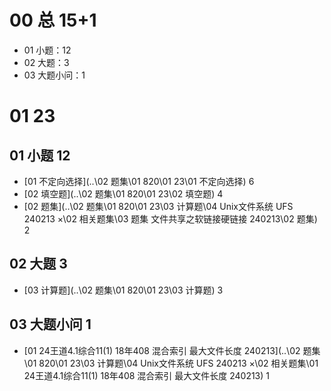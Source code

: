 # 00 总 15+1

* 01 小题：12
* 02 大题：3
* 03 大题小问：1



# 01 23



## 01 小题 12

*  [01 不定向选择](..\02 题集\01 820\01 23\01 不定向选择)  6
*  [02 填空题](..\02 题集\01 820\01 23\02 填空题) 4
*  [02 题集](..\02 题集\01 820\01 23\03 计算题\04 Unix文件系统 UFS 240213 ×\02 相关题集\03 题集 文件共享之软链接硬链接 240213\02 题集)  2



## 02 大题 3

*  [03 计算题](..\02 题集\01 820\01 23\03 计算题) 3



## 03 大题小问 1

*  [01 24王道4.1综合11(1) 18年408 混合索引 最大文件长度 240213](..\02 题集\01 820\01 23\03 计算题\04 Unix文件系统 UFS 240213 ×\02 相关题集\01 24王道4.1综合11(1) 18年408 混合索引 最大文件长度 240213)  1



